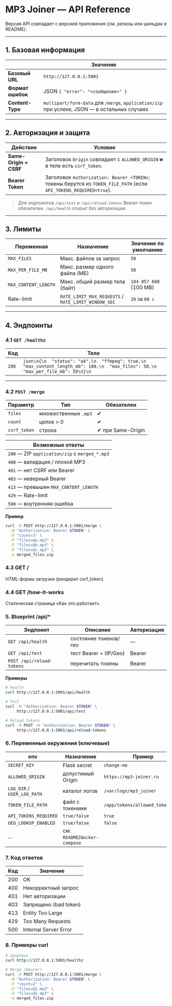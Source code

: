 # MP3 Joiner — API Reference

Версия API совпадает с версией приложения (см. релизы или шильдик в README).

---

## 1. Базовая информация

|                | Значение |
|----------------|----------|
| **Базовый URL**| `http://127.0.0.1:5001` |
| **Формат ошибок** | JSON `{ "error": "<сообщение>" }` |
| **Content-Type** | `multipart/form-data` для `/merge`, `application/zip` при успехе, JSON — в остальных случаях |

---

## 2. Авторизация и защита

| Действие | Условие |
|----------|---------|
| **Same-Origin + CSRF** | Заголовок `Origin` совпадает с `ALLOWED_ORIGIN` **и** в теле есть `csrf_token`. |
| **Bearer Token** | Заголовок `Authorization: Bearer <TOKEN>`; токены берутся из `TOKEN_FILE_PATH` (если `API_TOKENS_REQUIRED=true`). |

> Для эндпоинтов `/api/test` и `/api/reload-tokens` Bearer-токен обязателен.
> `/api/health` открыт без авторизации.

---

## 3. Лимиты

| Переменная | Назначение | Значение по умолчанию |
|------------|------------|-----------------------|
| `MAX_FILES` | Макс. файлов за запрос | `50` |
| `MAX_PER_FILE_MB` | Макс. размер одного файла (МБ) | `50` |
| `MAX_CONTENT_LENGTH` | Макс. общий размер тела (байт) | `104 857 600` (100 MB) |
| Rate-limit | `RATE_LIMIT_MAX_REQUESTS` / `RATE_LIMIT_WINDOW_SEC` | `20` за `60 c` |

---

## 4. Эндпоинты

### 4.1 `GET /healthz`

| Код | Тело |
|-----|------|
| `200` | ```json\n{\n  "status": "ok",\n  "ffmpeg": true,\n  "max_content_length_mb": 100,\n  "max_files": 50,\n  "max_per_file_mb": 50\n}\n``` |

---

### 4.2 `POST /merge`

| Параметр | Тип | Обязателен |
|----------|-----|------------|
| `files` | множественные `.mp3` | ✔ |
| `count` | целое > 0 | ✔ |
| `csrf_token` | строка | ✔ при Same-Origin |

| Возможные ответы |
|------------------|
| `200` — ZIP `application/zip` c `merged_*.mp3` |
| `400` — валидация / плохой MP3 |
| `401` — нет CSRF или Bearer |
| `403` — неверный Bearer |
| `413` — превышен `MAX_CONTENT_LENGTH` |
| `429` — Rate-limit |
| `500` — внутренняя ошибка |

**Пример**

```bash
curl -X POST http://127.0.0.1:5001/merge \
  -H "Authorization: Bearer $TOKEN" \
  -F "count=3" \
  -F "files=@a.mp3" \
  -F "files=@b.mp3" \
  -F "files=@c.mp3" \
  -o merged_files.zip
```

### 4.3 GET /
HTML-форма загрузки (рендерит csrf_token).

### 4.4 GET /how-it-works
Статическая страница «Как это работает».

### 5. Blueprint /api/*

| Эндпоинт                  | Описание               | Авторизация |
| ------------------------- | ---------------------- | ----------- |
| `GET /api/health`         | состояние токенов/гео  | —           |
| `GET /api/test`           | тест Bearer + (IP/Geo) | Bearer      |
| `POST /api/reload-tokens` | перечитать токены      | Bearer      |

**Примеры**

```bash
# Health
curl http://127.0.0.1:5001/api/health

# Test
curl -H "Authorization: Bearer $TOKEN" \
     http://127.0.0.1:5001/api/test

# Reload tokens
curl -X POST -H "Authorization: Bearer $TOKEN" \
     http://127.0.0.1:5001/api/reload-tokens
```
### 6. Переменные окружения (ключевые)

| env                         | Назначение                    | Пример                           |
| --------------------------- | ----------------------------- | -------------------------------- |
| `SECRET_KEY`                | Flask secret                  | `change-me`                      |
| `ALLOWED_ORIGIN`            | допустимый Origin             | `https://mp3-joiner.ru`          |
| `LOG_DIR` / `USER_LOG_PATH` | каталог логов                 | `/var/logs/mp3_joiner`           |
| `TOKEN_FILE_PATH`           | файл с токенами               | `/app/tokens/allowed_tokens.txt` |
| `API_TOKENS_REQUIRED`       | `true/false`                  | `true`                           |
| `GEO_LOOKUP_ENABLED`        | `true/false`                  | `false`                          |
| …                           | см. `README`/`docker-compose` |                                  |

### 7. Код ответов

| Код | Значение              |
| --- | --------------------- |
| 200 | OK                    |
| 400 | Некорректный запрос   |
| 401 | Нет авторизации       |
| 403 | Запрещено (bad token) |
| 413 | Entity Too Large      |
| 429 | Too Many Requests     |
| 500 | Internal Server Error |

### 8. Примеры curl

```bash
# Здоровье
curl http://127.0.0.1:5001/healthz

# Merge (Bearer)
curl -X POST http://127.0.0.1:5001/merge \
  -H "Authorization: Bearer $TOKEN" \
  -F "count=2" \
  -F "files=@1.mp3" \
  -F "files=@2.mp3" \
  -o merged_files.zip
```
